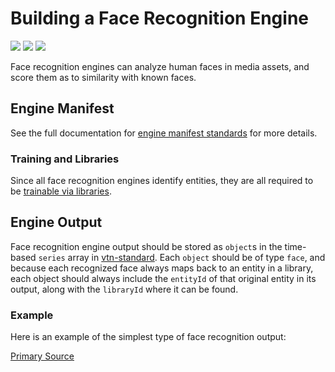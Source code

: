 # Building a Face Recognition Engine

![](badge/API/Yes/green)
![](badge/Search/Yes/green)
![](badge/UI/Yes/green)

Face recognition engines can analyze human faces in media assets, and score them as to similarity with known faces.

## Engine Manifest

<!-- TODO

All face recognition engines should specify the following parameters in their build manifest:

| Parameter | Value |
| --------- | ----- |
| `TODO` | `TODO` |
| `TODO` | `TODO` |

Here is a minimal example `manifest.json` that could apply to a face recognition engine:
-->

<!--TODO: Define [](manifest.example.json ':include :type=code javascript')-->

See the full documentation for [engine manifest standards](/developer/engines/standards/engine-manifest/) for more details.

<!-- TODO ## Engine Input -->

<!-- TODO -->

### Training and Libraries

Since all face recognition engines identify entities, they are all required to be [trainable via libraries](/developer/libraries/engines).

## Engine Output

Face recognition engine output should be stored as `object`s in the time-based `series` array in [vtn-standard](/developer/engines/standards/engine-output/).
Each `object` should be of type `face`, and because each recognized face always maps back to an entity in a library, each object should always include the `entityId` of that original entity in its output, along with the `libraryId` where it can be found.


### Example
Here is an example of the simplest type of face recognition output:

[](vtn-standard.example.json ':include :type=code json')

[Primary Source](https://github.com/veritone/core-graphql-server/blob/master/dal/taskOutputConversionUtil.js#L133)
